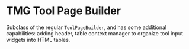 # TMG Tool Page Builder
Subclass of the regular `ToolPageBuilder`, and has some additional capabilities: adding header, table context manager to organize tool input widgets into HTML tables.
